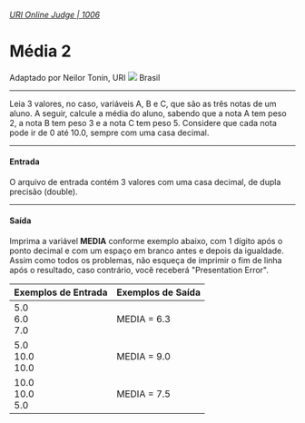###### [URI Online Judge | 1006][1]
# Média 2
Adaptado por Neilor Tonin, URI ![][2] Brasil
***
Leia 3 valores, no caso, variáveis A, B e C, que são as três notas de um aluno. A seguir, calcule a média do aluno, sabendo que a nota A tem peso 2, a nota B tem peso 3 e a nota C tem peso 5. Considere que cada nota pode ir de 0 até 10.0, sempre com uma casa decimal.
***
#### Entrada
O arquivo de entrada contém 3 valores com uma casa decimal, de dupla precisão (double).
***
#### Saída
Imprima a variável **MEDIA** conforme exemplo abaixo, com 1 dígito após o ponto decimal e com um espaço em branco antes e depois da igualdade. Assim como todos os problemas, não esqueça de imprimir o fim de linha após o resultado, caso contrário, você receberá "Presentation Error".

| Exemplos de Entrada                     | Exemplos de Saída                     |  
| :-                                      | :-                                    |  
| 5.0 <br> 6.0 <br> 7.0                   | MEDIA = 6.3                           | 
| 5.0 <br> 10.0 <br> 10.0                 | MEDIA = 9.0                           | 
| 10.0 <br> 10.0 <br> 5.0                 | MEDIA = 7.5                           | 

[1]: https://www.urionlinejudge.com.br/judge/pt/problems/view/1006
[2]: https://resources.urionlinejudge.com.br/gallery/images/flags/br.gif
